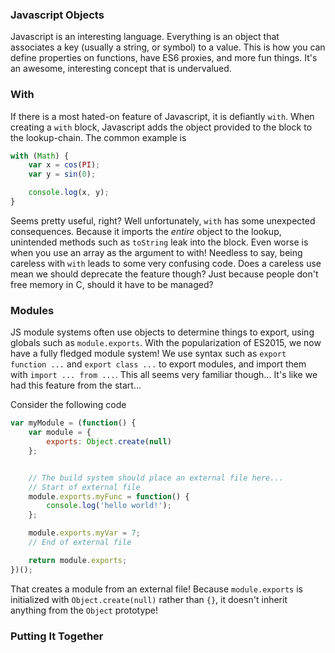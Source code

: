 <meta
    title="Javascript's Forgotten Import System"
    slug="js-import-system"
    date="10/21/2015"
    tags="js,javascript,import,with"
    img="/img/blog/island.jpg">

### Javascript Objects

Javascript is an interesting language. Everything is an object that associates
a key (usually a string, or symbol) to a value. This is how you can define properties
on functions, have ES6 proxies, and more fun things. It's an awesome, interesting concept
that is undervalued.

### With

If there is a most hated-on feature of Javascript, it is defiantly `with`. When creating a
`with` block, Javascript adds the object provided to the block to the lookup-chain. The common example is

```javascript
with (Math) {
    var x = cos(PI);
    var y = sin(0);

    console.log(x, y);
}
```

Seems pretty useful, right? Well unfortunately, `with` has some unexpected consequences. Because it
imports the _entire_ object to the lookup, unintended methods such as `toString` leak into the block.
Even worse is when you use an array as the argument to with! Needless to say, being careless with `with`
leads to some very confusing code. Does a careless use mean we should deprecate the feature though?
Just because people don't free memory in C, should it have to be managed?

### Modules

JS module systems often use objects to determine things to export, using globals such as
`module.exports`. With the popularization of ES2015, we now have a fully fledged module system!
We use syntax such as `export function ...` and `export class ...` to export modules, and import
them with `import ... from ...`. This all seems very familiar though... It's like we had this feature
from the start...

Consider the following code

```javascript
var myModule = (function() {
    var module = {
        exports: Object.create(null)
    };


    // The build system should place an external file here...
    // Start of external file
    module.exports.myFunc = function() {
        console.log('hello world!');
    };

    module.exports.myVar = 7;
    // End of external file

    return module.exports;
})();
```

That creates a module from an external file! Because `module.exports` is initialized with `Object.create(null)`
rather than `{}`, it doesn't inherit anything from the `Object` prototype!

### Putting It Together
